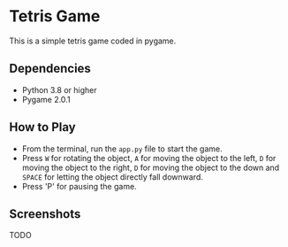 # Tetris Game

This is a simple tetris game coded in pygame.

## Dependencies

* Python 3.8 or higher
* Pygame 2.0.1

## How to Play

* From the terminal, run the `app.py` file to start the game. 
* Press `W` for rotating the object, `A` for moving the object to the left, `D` for moving the object to the right, `D` for moving the object to the down and `SPACE` for letting the object directly fall downward.
* Press 'P' for pausing the game.

## Screenshots

TODO
